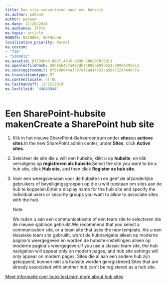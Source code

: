 ```yaml
---
title: Een site converteren naar een hubsite
ms.author: pebaum
author: pebaum
ms.date: 12/28/2018
ms.audience: ITPro
ms.topic: article
ROBOTS: NOINDEX, NOFOLLOW
localization_priority: Normal
ms.custom:
- "710"
- "5300012"
ms.assetid: 837996e6-802f-4745-a590-500207835d11
ms.openlocfilehash: d5b8bb4d7a492db44888bb99bb21c59985295e13
ms.sourcegitcommit: 0f0186044a3597e42ad14c32ca58e7224344dcfa
ms.translationtype: MT
ms.contentlocale: nl-NL
ms.lasthandoff: 12/15/2019
ms.locfileid: "40049944"
---
```

# <a name="create-a-sharepoint-hub-site"></a><span data-ttu-id="67f8a-102">Een SharePoint-hubsite maken</span><span class="sxs-lookup"><span data-stu-id="67f8a-102">Create a SharePoint hub site</span></span>

1. <span data-ttu-id="67f8a-103">Klik in het nieuwe SharePoint-Beheercentrum onder **sites**op **actieve sites**.</span><span class="sxs-lookup"><span data-stu-id="67f8a-103">In the new SharePoint admin center, under **Sites**, click **Active sites**.</span></span>

2. <span data-ttu-id="67f8a-104">Selecteer de site die u wilt een hubsite, klikt u op **hubsite**, en klik vervolgens op **registreren als hubsite**.</span><span class="sxs-lookup"><span data-stu-id="67f8a-104">Select the site you want to be a hub site, click **Hub site**, and then click **Register as hub site**.</span></span>

3. <span data-ttu-id="67f8a-105">Voer een weergavenaam voor de hubsite in en geef de afzonderlijke gebruikers of beveiligingsgroepen op die u wilt toestaan om sites aan de hub te koppelen.</span><span class="sxs-lookup"><span data-stu-id="67f8a-105">Enter a display name for the hub site and specify the individual users or security groups you want to allow to associate sites with the hub.</span></span>

    > [!NOTE]
    >  <span data-ttu-id="67f8a-106">We raden u aan een communicatiesite of een team site te selecteren die de nieuwe sjabloon gebruikt.</span><span class="sxs-lookup"><span data-stu-id="67f8a-106">We recommend that you select a communication site, or a team site that uses the new template.</span></span> <span data-ttu-id="67f8a-107">Als u een klassieke team site gebruikt, wordt de hubnavigatie alleen op moderne pagina's weergegeven en worden de hubsite-instellingen alleen op moderne pagina's weergegeven.</span><span class="sxs-lookup"><span data-stu-id="67f8a-107">If you use a classic team site, the hub navigation will appear only on modern pages, and hub site settings will only appear on modern pages.</span></span> <span data-ttu-id="67f8a-108">Sites die al aan een andere hub zijn gekoppeld, kunnen niet als hubsite worden geregistreerd.</span><span class="sxs-lookup"><span data-stu-id="67f8a-108">Sites that are already associated with another hub can't be registered as a hub site.</span></span>
  
[<span data-ttu-id="67f8a-109">Meer informatie over hubsites</span><span class="sxs-lookup"><span data-stu-id="67f8a-109">Learn more about hub sites</span></span>](https://go.microsoft.com/fwlink/?linkid=869149)
  